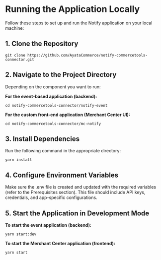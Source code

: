# Running the Application Locally

Follow these steps to set up and run the Notify application on your local machine:

## 1. Clone the Repository
```
git clone https://github.com/AyataCommerce/notify-commercetools-connector.git
```

## 2. Navigate to the Project Directory
Depending on the component you want to run:

**For the event-based application (backend):**
```
cd notify-commercetools-connector/notify-event
```

**For the custom front-end application (Merchant Center UI):**
```
cd notify-commercetools-connector/mc-notify
```

## 3. Install Dependencies
Run the following command in the appropriate directory:
```
yarn install
```

## 4. Configure Environment Variables
Make sure the .env file is created and updated with the required variables (refer to the Prerequisites section). This file should include API keys, credentials, and app-specific configurations.

## 5. Start the Application in Development Mode
**To start the event application (backend):**
```
yarn start:dev
```

**To start the Merchant Center application (frontend):**
```
yarn start
```